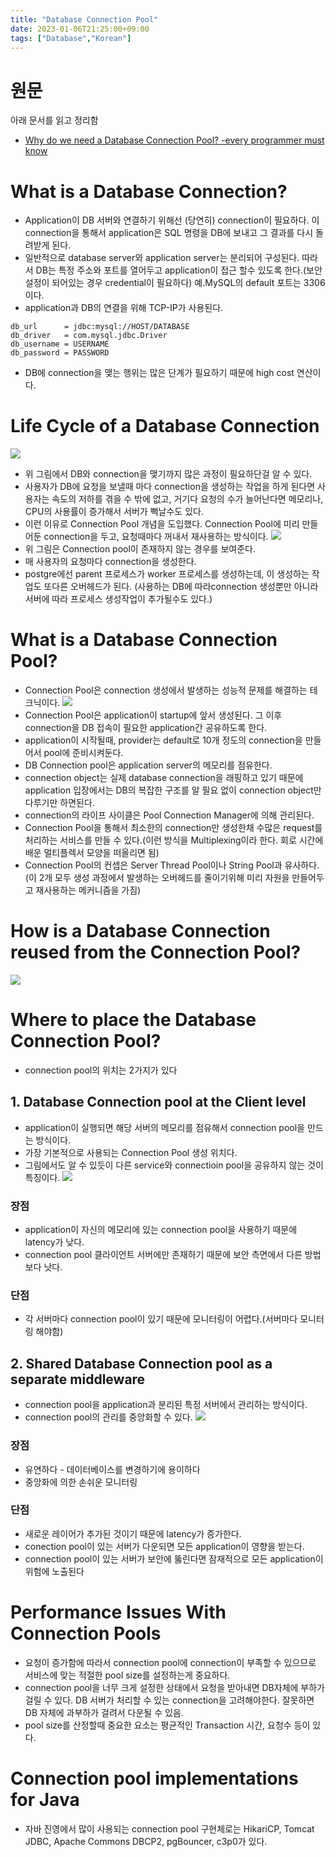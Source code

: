 ```yaml
---
title: "Database Connection Pool"
date: 2023-01-06T21:25:00+09:00
tags: ["Database","Korean"]
---
```


# 원문
아래 문서를 읽고 정리함
- [Why do we need a Database Connection Pool? -every programmer must know](https://medium.com/javarevisited/why-do-we-need-a-database-connection-pool-every-programmer-must-know-9f90e7c8e5af)
# What is a Database Connection?
- Application이 DB 서버와 연결하기 위해선 (당연히) connection이 필요하다. 이 connection을 통해서 application은 SQL 명령을 DB에 보내고 그 결과를 다시 돌려받게 된다.
- 일반적으로 database server와 application server는 분리되어 구성된다. 따라서 DB는 특정 주소와 포트를 열어두고 application이 접근 할수 있도록 한다.(보안설정이 되어있는 경우 credential이 필요하다) 예.MySQL의 default 포트는 3306이다.
- application과 DB의 연결을 위해 TCP-IP가 사용된다.
```
db_url      = jdbc:mysql://HOST/DATABASE
db_driver   = com.mysql.jdbc.Driver
db_username = USERNAME
db_password = PASSWORD
```
- DB에 connection을 맺는 행위는 많은 단계가 필요하기 때문에 high cost 연산이다.
# Life Cycle of a Database Connection
![](/images/database/2023-01/2023-01-06-22-00-50.png)
- 위 그림에서 DB와 connection을 맺기까지 많은 과정이 필요하단걸 알 수 있다.
- 사용자가 DB에 요청을 보낼때 마다 connection을 생성하는 작업을 하게 된다면 사용자는 속도의 저하를 겪을 수 밖에 없고, 거기다 요청의 수가 늘어난다면 메모리나, CPU의 사용률이 증가해서 서버가 뻑날수도 있다.
- 이런 이유로 Connection Pool 개념을 도입했다. Connection Pool에 미리 만들어둔 connection을 두고, 요청때마다 꺼내서 재사용하는 방식이다.
![](/images/database/2023-01/2023-01-07-01-09-54.png)
- 위 그림은 Connection pool이 존재하지 않는 경우를 보여준다.
- 매 사용자의 요청마다 connection을 생성한다.
- postgre에선 parent 프로세스가 worker 프로세스를 생성하는데, 이 생성하는 작업도 또다른 오버헤드가 된다. (사용하는 DB에 따라connection 생성뿐만 아니라 서버에 따라 프로세스 생성작업이 추가될수도 있다.)
# What is a Database Connection Pool?
- Connection Pool은 connection 생성에서 발생하는 성능적 문제를 해결하는 테크닉이다.
![](/images/database/2023-01/2023-01-07-16-53-43.png)
- Connection Pool은 application이 startup에 앞서 생성된다. 그 이후 connection을 DB 접속이 필요한 application간 공유하도록 한다.
- application이 시작될때, provider는 default로 10개 정도의 connection을 만들어서 pool에 준비시켜둔다.
- DB Connection pool은 application server의 메모리를 점유한다.
- connection object는 실제 database connection을 래핑하고 있기 때문에 application 입장에서는 DB의 복잡한 구조를 알 필요 없이 connection object만 다루기만 하면된다.
- connection의 라이프 사이클은 Pool Connection Manager에 의해 관리된다.
- Connection Pool을 통해서 최소한의 connection만 생성한채 수많은 request를 처리하는 서비스를 만들 수 있다.(이런 방식을 Multiplexing이라 한다. 회로 시간에 배운 멀티플렉서 모양을 떠올리면 됨)
- Connection Pool의 컨셉은 Server Thread Pool이나 String Pool과 유사하다.(이 2개 모두 생성 과정에서 발생하는 오버헤드를 줄이기위해 미리 자원을 만들어두고 재사용하는 메커니즘을 가짐)

# How is a Database Connection reused from the Connection Pool?
![](/images/database/2023-01/2023-01-07-19-17-23.png)
# Where to place the Database Connection Pool?
- connection pool의 위치는 2가지가 있다
## 1. Database Connection pool at the Client level
- application이 실행되면 해당 서버의 메모리를 점유해서 connection pool을 만드는 방식이다.
- 가장 기본적으로 사용되는 Connection Pool 생성 위치다.
- 그림에서도 알 수 있듯이 다른 service와 connectioin pool을 공유하지 않는 것이 특징이다.
![](/images/database/2023-01/2023-01-07-19-45-22.png)
### 장점
- application이 자신의 메모리에 있는 connection pool을 사용하기 때문에 latency가 낮다.
- connection pool 클라이언트 서버에만 존재하기 때문에 보안 측면에서 다른 방법보다 낫다.
### 단점
- 각 서버마다 connection pool이 있기 때문에 모니터링이 어렵다.(서버마다 모니터링 해야함)
## 2. Shared Database Connection pool as a separate middleware
- connection pool을 application과 분리된 특정 서버에서 관리하는 방식이다.
- connection pool의 관리를 중앙화할 수 있다.
![](/images/database/2023-01/2023-01-07-19-29-50.png)
### 장점
- 유연하다 - 데이터베이스를 변경하기에 용이하다
- 중앙화에 의한 손쉬운 모니터링
### 단점
- 새로운 레이어가 추가된 것이기 때문에 latency가 증가한다.
- conection pool이 있는 서버가 다운되면 모든 application이 영향을 받는다.
- connection pool이 있는 서버가 보안에 뚫린다면 잠재적으로 모든 application이 위험에 노출된다
# Performance Issues With Connection Pools
- 요청이 증가함에 따라서 connection pool에 connection이 부족할 수 있으므로 서비스에 맞는 적절한 pool size를 설정하는게 중요하다.
- connection pool을 너무 크게 설정한 상태에서 요청을 받아내면 DB자체에 부하가 걸릴 수 있다. DB 서버가 처리할 수 있는 connection을 고려해야한다. 잘못하면 DB 자체에 과부하가 걸려서 다운될 수 있음.
- pool size를 산정할때 중요한 요소는 평균적인 Transaction 시간, 요청수 등이 있다.
# Connection pool implementations for Java
- 자바 진영에서 많이 사용되는 connection pool 구현체로는 HikariCP, Tomcat JDBC, Apache Commons DBCP2, pgBouncer, c3p0가 있다.